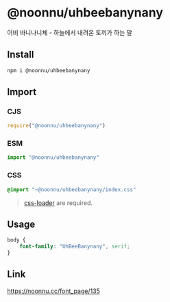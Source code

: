 # @noonnu/uhbeebanynany
어비 바니나니체 - 하늘에서 내려온 토끼가 하는 말

## Install
```sh
npm i @noonnu/uhbeebanynany
```
## Import
### CJS
```js
require("@noonnu/uhbeebanynany")
```
### ESM
```js
import "@noonnu/uhbeebanynany"
```
### CSS 
```css
@import "~@noonnu/uhbeebanynany/index.css"
```
> [css-loader](https://github.com/webpack-contrib/css-loader) are required.

## Usage
```css
body {
    font-family: "UhBeeBanynany", serif;
}
```

## Link
https://noonnu.cc/font_page/135